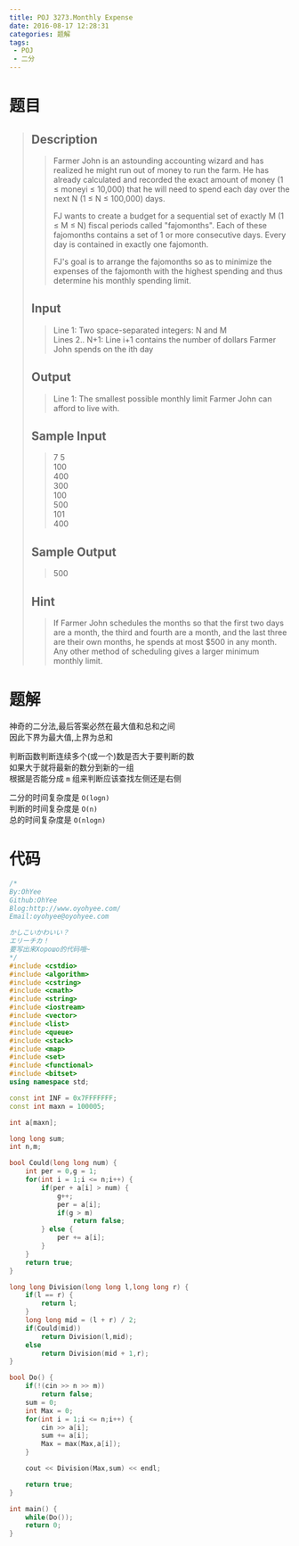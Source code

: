 ```yaml
---
title: POJ 3273.Monthly Expense
date: 2016-08-17 12:28:31
categories: 题解
tags: 
 - POJ
 - 二分
---
```

# 题目
> 
> ## Description  
>> Farmer John is an astounding accounting wizard and has realized he might run out of money to run the farm. He has already calculated and recorded the exact amount of money (1 ≤ moneyi ≤ 10,000) that he will need to spend each day over the next N (1 ≤ N ≤ 100,000) days.  
>>   
>> FJ wants to create a budget for a sequential set of exactly M (1 ≤ M ≤ N) fiscal periods called "fajomonths". Each of these fajomonths contains a set of 1 or more consecutive days. Every day is contained in exactly one fajomonth.  
>>   
>> FJ's goal is to arrange the fajomonths so as to minimize the expenses of the fajomonth with the highest spending and thus determine his monthly spending limit.  
>>   
>> <!--more-->  
> 
> ## Input  
>> Line 1: Two space-separated integers: N and M   
>> Lines 2.. N+1: Line i+1 contains the number of dollars Farmer John spends on the ith day  
> 
> ## Output  
>> Line 1: The smallest possible monthly limit Farmer John can afford to live with.  
> 
> ## Sample Input  
>> 7 5  
>> 100  
>> 400  
>> 300  
>> 100  
>> 500  
>> 101  
>> 400  
> 
> ## Sample Output  
>> 500 
> 
> ## Hint  
>> If Farmer John schedules the months so that the first two days are a month, the third and fourth are a month, and the last three are their own months, he spends at most $500 in any month. Any other method of scheduling gives a larger minimum monthly limit.  


# 题解
神奇的二分法,最后答案必然在最大值和总和之间  
因此下界为最大值,上界为总和  

判断函数判断连续多个(或一个)数是否大于要判断的数  
如果大于就将最新的数分到新的一组  
根据是否能分成 `m` 组来判断应该查找左侧还是右侧  

二分的时间复杂度是 `O(logn)`  
判断的时间复杂度是 `O(n)`  
总的时间复杂度是 `O(nlogn)`  

# 代码
```cpp Monthly Expense https://github.com/OhYee/ACM.github.io/blob/master/POJ/3273.%4D%6F%6E%74%68%6C%79%20%45%78%70%65%6E%73%65.cpp 代码备份
/*
By:OhYee
Github:OhYee
Blog:http://www.oyohyee.com/
Email:oyohyee@oyohyee.com

かしこいかわいい？
エリーチカ！
要写出来Хорошо的代码哦~
*/
#include <cstdio>
#include <algorithm>
#include <cstring>
#include <cmath>
#include <string>
#include <iostream>
#include <vector>
#include <list>
#include <queue>
#include <stack>
#include <map>
#include <set>
#include <functional>
#include <bitset>
using namespace std;

const int INF = 0x7FFFFFFF;
const int maxn = 100005;

int a[maxn];

long long sum;
int n,m;

bool Could(long long num) {
    int per = 0,g = 1;
    for(int i = 1;i <= n;i++) {
        if(per + a[i] > num) {
            g++;
            per = a[i];
            if(g > m)
                return false;
        } else {
            per += a[i];
        }
    }
    return true;
}

long long Division(long long l,long long r) {
    if(l == r) {
        return l;
    }
    long long mid = (l + r) / 2;
    if(Could(mid))
        return Division(l,mid);
    else
        return Division(mid + 1,r);
}

bool Do() {
    if(!(cin >> n >> m))
        return false;
    sum = 0;
    int Max = 0;
    for(int i = 1;i <= n;i++) {
        cin >> a[i];
        sum += a[i];
        Max = max(Max,a[i]);
    }

    cout << Division(Max,sum) << endl;

    return true;
}

int main() {
    while(Do());
    return 0;
}
```